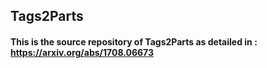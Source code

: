 ## Tags2Parts
#### This is the source repository of Tags2Parts as detailed in : https://arxiv.org/abs/1708.06673
